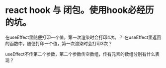 # react hook 与 闭包。使用hook必经历的坑。

在useEffect里随便打印一个值，第一次渲染时会打印4次。？
在useEffect里返回的函数中，随便打印一个值，第一次渲染时会打印3次？

useEffect不传第二个参数，第二个参数传空数组，传有元素的数组分别有什么表现？